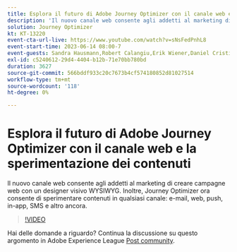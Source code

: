 ```yaml
---
title: Esplora il futuro di Adobe Journey Optimizer con il canale web e la sperimentazione dei contenuti
description: 'Il nuovo canale web consente agli addetti al marketing di creare campagne web con un designer visivo WYSIWYG. Inoltre, Journey Optimizer ora consente di sperimentare contenuti in qualsiasi canale: e-mail, web, push, in-app, SMS e altro ancora.'
solution: Journey Optimizer
kt: KT-13220
event-cta-url-live: https://www.youtube.com/watch?v=sNsFedPnhL8
event-start-time: 2023-06-14 08:00-7
event-guests: Sandra Hausmann,Robert Calangiu,Erik Wiener,Daniel Cristian Popescu
exl-id: c5240612-29d4-4404-b12b-71e70bb780bd
duration: 3627
source-git-commit: 566bddf933c20c7673b4cf574180852d81027514
workflow-type: tm+mt
source-wordcount: '118'
ht-degree: 0%

---
```


# Esplora il futuro di Adobe Journey Optimizer con il canale web e la sperimentazione dei contenuti

Il nuovo canale web consente agli addetti al marketing di creare campagne web con un designer visivo WYSIWYG. Inoltre, Journey Optimizer ora consente di sperimentare contenuti in qualsiasi canale: e-mail, web, push, in-app, SMS e altro ancora.

>[!VIDEO](https://video.tv.adobe.com/v/3420129/?learn=on)

Hai delle domande a riguardo? Continua la discussione su questo argomento in Adobe Experience League [Post community](https://experienceleaguecommunities.adobe.com/t5/journey-optimizer-discussions/experience-league-live-post-session-discussion-explore-the/m-p/599366#M121).
